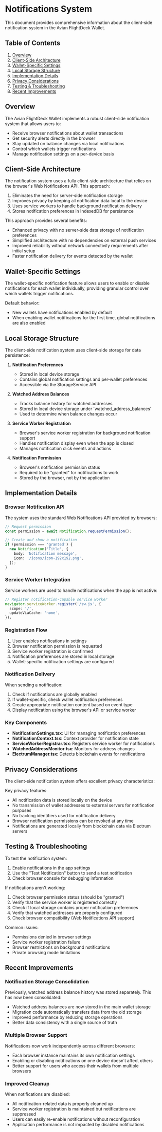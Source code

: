 # Notifications System

This document provides comprehensive information about the client-side notification system in the Avian FlightDeck Wallet.

## Table of Contents

1. [Overview](#overview)
2. [Client-Side Architecture](#client-side-architecture)
3. [Wallet-Specific Settings](#wallet-specific-settings)
4. [Local Storage Structure](#local-storage-structure)
5. [Implementation Details](#implementation-details)
6. [Privacy Considerations](#privacy-considerations)
7. [Testing & Troubleshooting](#testing--troubleshooting)
8. [Recent Improvements](#recent-improvements)

## Overview

The Avian FlightDeck Wallet implements a robust client-side notification system that allows users to:

- Receive browser notifications about wallet transactions
- Get security alerts directly in the browser
- Stay updated on balance changes via local notifications
- Control which wallets trigger notifications
- Manage notification settings on a per-device basis

## Client-Side Architecture

The notification system uses a fully client-side architecture that relies on the browser's Web Notifications API. This approach:

1. Eliminates the need for server-side notification storage
2. Improves privacy by keeping all notification data local to the device
3. Uses service workers to handle background notification delivery
4. Stores notification preferences in IndexedDB for persistence

This approach provides several benefits:

- Enhanced privacy with no server-side data storage of notification preferences
- Simplified architecture with no dependencies on external push services
- Improved reliability without network connectivity requirements after initial setup
- Faster notification delivery for events detected by the wallet

## Wallet-Specific Settings

The wallet-specific notification feature allows users to enable or disable notifications for each wallet individually, providing granular control over which wallets trigger notifications.

Default behavior:

- New wallets have notifications enabled by default
- When enabling wallet notifications for the first time, global notifications are also enabled

## Local Storage Structure

The client-side notification system uses client-side storage for data persistence:

1. **Notification Preferences**
   - Stored in local device storage
   - Contains global notification settings and per-wallet preferences
   - Accessible via the StorageService API

2. **Watched Address Balances**
   - Tracks balance history for watched addresses
   - Stored in local device storage under 'watched_address_balances'
   - Used to determine when balance changes occur

3. **Service Worker Registration**
   - Browser's service worker registration for background notification support
   - Handles notification display even when the app is closed
   - Manages notification click events and actions

4. **Notification Permission**
   - Browser's notification permission status
   - Required to be "granted" for notifications to work
   - Stored by the browser, not by the application

## Implementation Details

### Browser Notification API

The system uses the standard Web Notifications API provided by browsers:

```typescript
// Request permission
const permission = await Notification.requestPermission();

// Create and show a notification
if (permission === 'granted') {
  new Notification('Title', {
    body: 'Notification message',
    icon: '/icons/icon-192x192.png',
  });
}
```

### Service Worker Integration

Service workers are used to handle notifications when the app is not active:

```typescript
// Register notification-capable service worker
navigator.serviceWorker.register('/sw.js', {
  scope: '/',
  updateViaCache: 'none',
});
```

### Registration Flow

1. User enables notifications in settings
2. Browser notification permission is requested
3. Service worker registration is confirmed
4. Notification preferences are stored in local storage
5. Wallet-specific notification settings are configured

### Notification Delivery

When sending a notification:

1. Check if notifications are globally enabled
2. If wallet-specific, check wallet notification preferences
3. Create appropriate notification content based on event type
4. Display notification using the browser's API or service worker

### Key Components

- **NotificationSettings.tsx**: UI for managing notification preferences
- **NotificationContext.tsx**: Context provider for notification state
- **ServiceWorkerRegistrar.tsx**: Registers service worker for notifications
- **WatchedAddressMonitor.tsx**: Monitors for address changes
- **ElectrumManager.tsx**: Detects blockchain events for notifications

## Privacy Considerations

The client-side notification system offers excellent privacy characteristics:

Key privacy features:

- All notification data is stored locally on the device
- No transmission of wallet addresses to external servers for notification purposes
- No tracking identifiers used for notification delivery
- Browser notification permissions can be revoked at any time
- Notifications are generated locally from blockchain data via Electrum servers

## Testing & Troubleshooting

To test the notification system:

1. Enable notifications in the app settings
2. Use the "Test Notification" button to send a test notification
3. Check browser console for debugging information

If notifications aren't working:

1. Check browser permission status (should be "granted")
2. Verify that the service worker is registered correctly
3. Check if local storage contains proper notification preferences
4. Verify that watched addresses are properly configured
5. Check browser compatibility (Web Notifications API support)

Common issues:

- Permissions denied in browser settings
- Service worker registration failure
- Browser restrictions on background notifications
- Private browsing mode limitations

## Recent Improvements

### Notification Storage Consolidation

Previously, watched address balance history was stored separately. This has now been consolidated:

- Watched address balances are now stored in the main wallet storage
- Migration code automatically transfers data from the old storage
- Improved performance by reducing storage operations
- Better data consistency with a single source of truth

### Multiple Browser Support

Notifications now work independently across different browsers:

- Each browser instance maintains its own notification settings
- Enabling or disabling notifications on one device doesn't affect others
- Better support for users who access their wallets from multiple browsers

### Improved Cleanup

When notifications are disabled:

- All notification-related data is properly cleaned up
- Service worker registration is maintained but notifications are suppressed
- Users can easily re-enable notifications without reconfiguration
- Application performance is not impacted by disabled notifications
